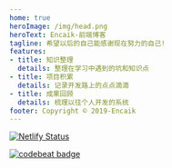 ```yaml
---
home: true
heroImage: /img/head.png
heroText: Encaik-前端博客
tagline: 希望以后的自己能感谢现在努力的自己!
features:
- title: 知识整理
  details: 整理在学习中遇到的坑和知识点
- title: 项目积累
  details: 记录开发路上的点点滴滴
- title: 成果回顾
  details: 梳理以往个人开发的系统
footer: Copyright © 2019-Encaik
---
```


[![Netlify Status](https://api.netlify.com/api/v1/badges/966e16d1-397e-45a1-9cdf-469059defbf6/deploy-status)](https://app.netlify.com/sites/encaik/deploys)

[![codebeat badge](https://codebeat.co/badges/be6b8cf6-832a-4a3d-8582-158aa6d09d1a)](https://codebeat.co/projects/github-com-encaik-blog-master)
